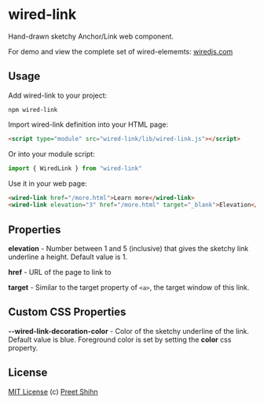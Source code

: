 # wired-link
Hand-drawn sketchy Anchor/Link web component.

For demo and view the complete set of wired-elememts: [wiredjs.com](http://wiredjs.com/)

## Usage

Add wired-link to your project:
```
npm wired-link
```
Import wired-link definition into your HTML page:
```html
<script type="module" src="wired-link/lib/wired-link.js"></script>
```
Or into your module script:
```javascript
import { WiredLink } from "wired-link"
```

Use it in your web page:
```html
<wired-link href="/more.html">Learn more</wired-link>
<wired-link elevation="3" href="/more.html" target="_blank">Elevation</wired-link>
```

## Properties

**elevation** - Number between  1 and 5 (inclusive) that gives the sketchy link underline a height. Default value is 1.

**href** - URL of the page to link to

**target** - Similar to the target property of `<a>`, the target window of this link.

## Custom CSS Properties

**--wired-link-decoration-color** - Color of the sketchy underline of the link. Default value is blue. Foreground color is set by setting the **color** css property.


## License
[MIT License](https://github.com/wiredjs/wired-elements/blob/master/LICENSE) (c) [Preet Shihn](https://twitter.com/preetster)
